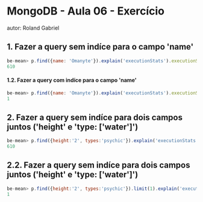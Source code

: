 
# MongoDB - Aula 06 - Exercício
autor: Roland Gabriel


## 1. Fazer a query sem indíce para o campo 'name'
```js
be-mean> p.find({name: 'Omanyte'}).explain('executionStats').executionStats.totalDocsExamined
610
```

#### 1.2. Fazer a query com indíce para o campo 'name'

```js
be-mean> p.find({name: 'Omanyte'}).explain('executionStats').executionStats.totalDocsExamined
1
```

## 2. Fazer a query sem indíce para dois campos juntos ('height' e 'type: ['water']')
```js
be-mean> p.find({height:'2', types:'psychic'}).explain('executionStats').executionStats.totalDocsExamined
610
```

## 2.2. Fazer a query sem indíce para dois campos juntos ('height' e 'type: ['water']')
```js
be-mean> p.find({height:'2', types:'psychic'}).limit(1).explain('executionStats').executionStats.totalDocsExamined
1
```
